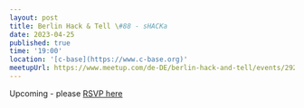 ```yaml
---
layout: post
title: Berlin Hack & Tell \#88 - sHACKa
date: 2023-04-25
published: true
time: '19:00'
location: '[c-base](https://www.c-base.org)'
meetupUrl: https://www.meetup.com/de-DE/berlin-hack-and-tell/events/292978601
---
```


Upcoming - please [RSVP here](https://www.meetup.com/de-DE/berlin-hack-and-tell/events/292978601)
